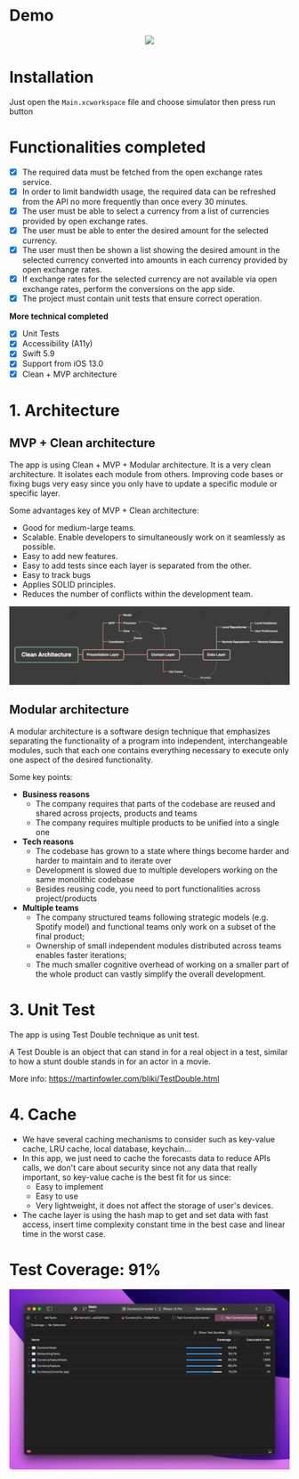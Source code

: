# Demo

<p align="center">
	<img width="300" src="Assets/demo.gif" >
</p>

# Installation

Just open the `Main.xcworkspace` file and choose simulator then press run button

# Functionalities completed

- [x] The required data must be fetched from the open exchange rates service.
- [x] In order to limit bandwidth usage, the required data can be refreshed from the API no more frequently than once every 30 minutes.
- [x] The user must be able to select a currency from a list of currencies provided by open exchange rates.
- [x] The user must be able to enter the desired amount for the selected currency.
- [x] The user must then be shown a list showing the desired amount in the selected currency converted into amounts in each currency provided by open exchange rates.
- [x] If exchange rates for the selected currency are not available via open exchange rates, perform the conversions on the app side.
- [x] The project must contain unit tests that ensure correct operation.

**More technical completed**

- [x] Unit Tests
- [x] Accessibility (A11y)
- [x] Swift 5.9
- [x] Support from iOS 13.0
- [x] Clean + MVP architecture

# 1. Architecture

## MVP + Clean architecture

The app is using Clean + MVP + Modular architecture. It is a very clean architecture. It isolates each module from others. Improving code bases or fixing bugs very easy since you only have to update a specific module or specific layer.

Some advantages key of MVP + Clean architecture:
- Good for medium-large teams.
- Scalable. Enable developers to simultaneously work on it seamlessly as possible.
- Easy to add new features.
- Easy to add tests since each layer is separated from the other.
- Easy to track bugs
- Applies SOLID principles.
- Reduces the number of conflicts within the development team.

<img src="Assets/arch.png" />

## Modular architecture

A modular architecture is a software design technique that emphasizes separating the functionality of a program into independent, interchangeable modules, such that each one contains everything necessary to execute only one aspect of the desired functionality.

Some key points:
- **Business reasons**
	- The company requires that parts of the codebase are reused and shared across projects, products and teams
	- The company requires multiple products to be unified into a single one
- **Tech reasons**
	- The codebase has grown to a state where things become harder and harder to maintain and to iterate over
	- Development is slowed due to multiple developers working on the same monolithic codebase
	- Besides reusing code, you need to port functionalities across project/products
- **Multiple teams**
	- The company structured teams following strategic models (e.g. Spotify model) and functional teams only work on a subset of the final product;
	- Ownership of small independent modules distributed across teams enables faster iterations;
	- The much smaller cognitive overhead of working on a smaller part of the whole product can vastly simplify the overall development.

# 3. Unit Test

The app is using Test Double technique as unit test.

A Test Double is an object that can stand in for a real object in a test, similar to how a stunt double stands in for an actor in a movie.

More info: https://martinfowler.com/bliki/TestDouble.html

# 4. Cache

- We have several caching mechanisms to consider such as key-value cache, LRU cache, local database, keychain...
- In this app, we just need to cache the forecasts data to reduce APIs calls, we don't care about security since not any data that really important, so key-value cache is the best fit for us since:
  - Easy to implement
  - Easy to use
  - Very lightweight, it does not affect the storage of user's devices.
- The cache layer is using the hash map to get and set data with fast access, insert time complexity constant time in the best case and linear time in the worst case.

# Test Coverage: 91%

<img src="Assets/test_coverage.png" />
